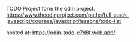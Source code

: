 TODO Project form the odin project.
https://www.theodinproject.com/paths/full-stack-javascript/courses/javascript/lessons/todo-list

hosted at:
https://odin-todo-c7d8f.web.app/

